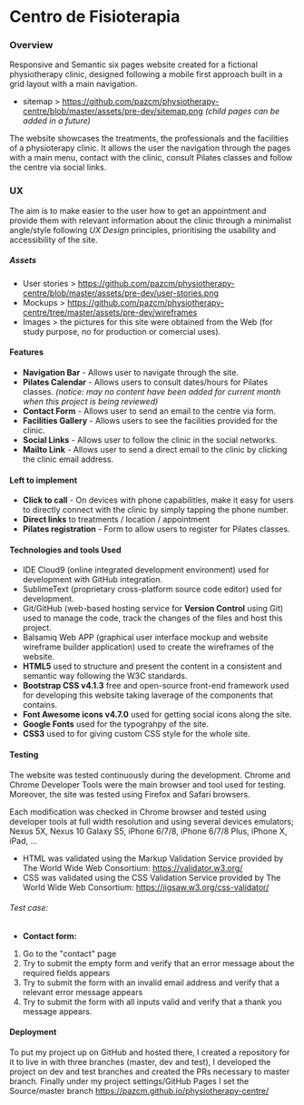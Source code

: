 # Centro de Fisioterapia

### Overview

Responsive and Semantic six pages website created for a fictional physiotherapy clinic, designed following a mobile first approach built in a grid layout with a main navigation.
* sitemap > https://github.com/pazcm/physiotherapy-centre/blob/master/assets/pre-dev/sitemap.png _(child pages can be added in a future)_
 
The website showcases the treatments, the professionals and the facilities of a physioterapy clinic. It allows the user the navigation through the pages with a main menu, contact with the clinic, consult Pilates classes and follow the centre via social links.

### UX

The aim is to make easier to the user how to get an appointment and provide them with relevant information about the clinic through a minimalist angle/style following _UX Design_ principles, prioritising the usability and accessibility of the site.

##### Assets
- User stories > https://github.com/pazcm/physiotherapy-centre/blob/master/assets/pre-dev/user-stories.png
- Mockups > https://github.com/pazcm/physiotherapy-centre/tree/master/assets/pre-dev/wireframes
- Images > the pictures for this site were obtained from the Web (for study purpose, no for production or comercial uses).

#### Features

- **Navigation Bar** - Allows user to navigate through the site.
- **Pilates Calendar** - Allows users to consult dates/hours for Pilates classes. _(notice: may no content have been added for current month when this project is being reviewed)_
- **Contact Form** - Allows user to send an email to the centre via form.
- **Facilities Gallery** - Allows users to see the facilities provided for the clinic.
- **Social Links** - Allows user to follow the clinic in the social networks. 
- **Mailto Link** - Allows user to send a direct email to the clinic by clicking the clinic email address.

#### Left to implement

- **Click to call** - On devices with phone capabilities, make it easy for users to directly connect with the clinic by simply tapping the phone number. 
- **Direct links** to treatments / location / appointment 
- **Pilates registration** - Form to allow users to register for Pilates classes.

#### Technologies and tools Used
- IDE Cloud9 (online integrated development environment) used for development with GitHub integration.
- SublimeText (proprietary cross-platform source code editor) used for development.
- Git/GitHub (web-based hosting service for __Version Control__ using Git) used to manage the code, track the changes of the files and host this project.
- Balsamiq Web APP (graphical user interface mockup and website wireframe builder application) used to create the wireframes of the website.
- **HTML5** used to structure and present the content in a consistent and semantic way following the W3C standards.
- **Bootstrap CSS v4.1.3** free and open-source front-end framework used for developing this website taking laverage of the components that contains.
- **Font Awesome icons  v4.7.0** used for getting social icons along the site.
- **Google Fonts** used for the typograhpy of the site.
- **CSS3** used to for giving custom CSS style for the whole site.

#### Testing
The website was tested continuously during the development. Chrome and Chrome Developer Tools were the main browser and tool used for testing. Moreover, the site was tested using Firefox and Safari browsers.

Each modification was checked in Chrome browser and tested using developer tools at full width resolution and using several devices emulators; Nexus 5X, Nexus 10 Galaxy S5, iPhone 6/7/8, iPhone 6/7/8 Plus, iPhone X, iPad, ...

- HTML was validated using the Markup Validation Service provided by The World Wide Web Consortium: https://validator.w3.org/
- CSS was validated using the CSS Validation Service provided by The World Wide Web Consortium: https://jigsaw.w3.org/css-validator/ 


###### Test case:
- __Contact form:__
1. Go to the "contact" page
2. Try to submit the empty form and verify that an error message about the required fields appears
3. Try to submit the form with an invalid email address and verify that a relevant error message appears
4. Try to submit the form with all inputs valid and verify that a thank you message appears.


#### Deployment
To put my project up on GitHub and hosted there, I created a repository for it to live in with three branches (master, dev and test), I developed the project on dev and test branches and created the PRs necessary to master branch. Finally under my project settings/GitHub Pages I set the Source/master branch https://pazcm.github.io/physiotherapy-centre/
